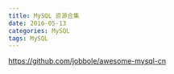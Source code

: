 ```yaml
---
title: MySQL 资源合集
date: 2016-05-13
categories: MySQL
tags: MySQL
---
```


https://github.com/jobbole/awesome-mysql-cn
